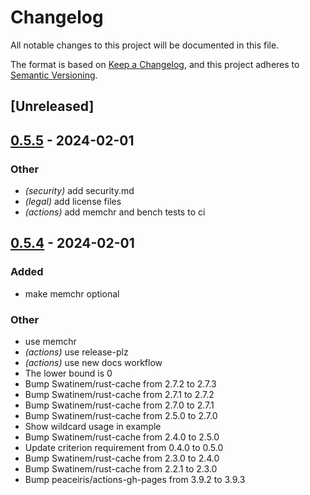 # Changelog
All notable changes to this project will be documented in this file.

The format is based on [Keep a Changelog](https://keepachangelog.com/en/1.0.0/),
and this project adheres to [Semantic Versioning](https://semver.org/spec/v2.0.0.html).

## [Unreleased]

## [0.5.5](https://github.com/jbr/routefinder/compare/v0.5.4...v0.5.5) - 2024-02-01

### Other
- *(security)* add security.md
- *(legal)* add license files
- *(actions)* add memchr and bench tests to ci

## [0.5.4](https://github.com/jbr/routefinder/compare/v0.5.3...v0.5.4) - 2024-02-01

### Added
- make memchr optional

### Other
- use memchr
- *(actions)* use release-plz
- *(actions)* use new docs workflow
- The lower bound is 0
- Bump Swatinem/rust-cache from 2.7.2 to 2.7.3
- Bump Swatinem/rust-cache from 2.7.1 to 2.7.2
- Bump Swatinem/rust-cache from 2.7.0 to 2.7.1
- Bump Swatinem/rust-cache from 2.5.0 to 2.7.0
- Show wildcard usage in example
- Bump Swatinem/rust-cache from 2.4.0 to 2.5.0
- Update criterion requirement from 0.4.0 to 0.5.0
- Bump Swatinem/rust-cache from 2.3.0 to 2.4.0
- Bump Swatinem/rust-cache from 2.2.1 to 2.3.0
- Bump peaceiris/actions-gh-pages from 3.9.2 to 3.9.3
